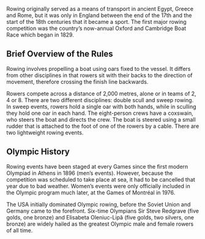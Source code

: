 Rowing originally served as a means of transport in ancient Egypt, Greece and Rome, but it was only in England between the end of the 17th and the start of the 18th centuries that it became a sport. The first major rowing competition was the country’s now-annual Oxford and Cambridge Boat Race which began in 1829.

## Brief Overview of the Rules

Rowing involves propelling a boat using oars fixed to the vessel. It differs from other disciplines in that rowers sit with their backs to the direction of movement, therefore crossing the finish line backwards.

Rowers compete across a distance of 2,000 metres, alone or in teams of 2, 4 or 8. There are two different disciplines: double scull and sweep rowing. In sweep events, rowers hold a single oar with both hands, while in sculling they hold one oar in each hand. The eight-person crews have a coxswain, who steers the boat and directs the crew. The boat is steered using a small rudder that is attached to the foot of one of the rowers by a cable. There are two lightweight rowing events.

## Olympic History

Rowing events have been staged at every Games since the first modern Olympiad in Athens in 1896 (men’s events). However, because the competition was scheduled to take place at sea, it had to be cancelled that year due to bad weather. Women’s events were only officially included in the Olympic program much later, at the Games of Montréal in 1976.

The USA initially dominated Olympic rowing, before the Soviet Union and Germany came to the forefront. Six-time Olympians Sir Steve Redgrave (five golds, one bronze) and Elisabeta Oleniuc-Lipă (five golds, two silvers, one bronze) are widely hailed as the greatest Olympic male and female rowers of all time.